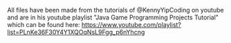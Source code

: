 All files have been made from the tutorials of @KennyYipCoding on youtube and are in his youtube playlist "Java Game Programming Projects Tutorial" which can be found here: https://www.youtube.com/playlist?list=PLnKe36F30Y4Y1XQOqNsL9Fgg_p6nYhcng